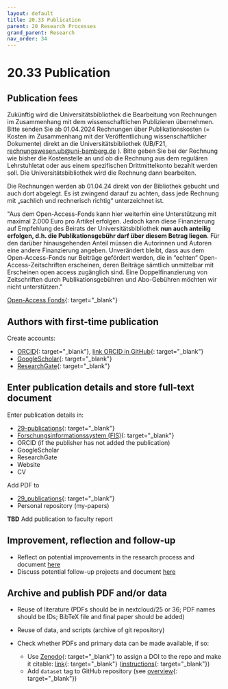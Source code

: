 ```yaml
---
layout: default
title: 20.33 Publication
parent: 20 Research Processes
grand_parent: Research
nav_order: 34
---
```


# 20.33 Publication

## Publication fees

Zukünftig wird die Universitätsbibliothek die Bearbeitung von Rechnungen im Zusammenhang mit dem wissenschaftlichen Publizieren übernehmen. Bitte senden Sie ab 01.04.2024 Rechnungen über Publikationskosten (= Kosten im Zusammenhang mit der Veröffentlichung wissenschaftlicher Dokumente) direkt an die Universitätsbibliothek (UB/F21, rechnungswesen.ub@uni-bamberg.de ). Bitte geben Sie bei der Rechnung wie bisher die Kostenstelle an und ob die Rechnung aus dem regulären Lehrstuhletat oder aus einem spezifischen Drittmittelkonto bezahlt werden soll. Die Universitätsbibliothek wird die Rechnung dann bearbeiten.

Die Rechnungen werden ab 01.04.24 direkt von der Bibliothek gebucht und auch dort abgelegt. Es ist zwingend darauf zu achten, dass jede Rechnung mit „sachlich und rechnerisch richtig“ unterzeichnet ist.

"Aus dem Open-Access-Fonds kann hier weiterhin eine Unterstützung mit maximal 2.000 Euro pro Artikel erfolgen. Jedoch kann diese Finanzierung auf Empfehlung des Beirats der Universitätsbibliothek **nun auch anteilig erfolgen, d.h. die Publikationsgebühr darf über diesem Betrag liegen**. Für den darüber hinausgehenden Anteil müssen die Autorinnen und Autoren eine andere Finanzierung angeben. Unverändert bleibt, dass aus dem Open-Access-Fonds nur Beiträge gefördert werden, die in “echten“ Open-Access-Zeitschriften erscheinen, deren Beiträge sämtlich unmittelbar mit Erscheinen open access zugänglich sind. Eine Doppelfinanzierung von Zeitschriften durch Publikationsgebühren und Abo-Gebühren möchten wir nicht unterstützen."

[Open-Access Fonds](https://www.uni-bamberg.de/ub/forschen-und-publizieren/open-access-publizieren/foerderung-oa-artikel/){: target="_blank"}

## Authors with first-time publication

Create accounts:

- [ORCID](https://ORCID.org/){: target="_blank"}, [link ORCID in GitHub](https://github.blog/changelog/2024-03-13-authenticate-ORCID-id/){: target="_blank"}
- [GoogleScholar](https://scholar.google.com/intl/de/scholar/citations.html){: target="_blank"}
- [ResearchGate](https://www.researchgate.net/){: target="_blank"}

## Enter publication details and store full-text document

Enter publication details in:

- [29-publications](https://digital-work-lab.github.io/handbook/docs/20-research/29-publications.html){: target="_blank"}
- [Forschungsinformationssystem (FIS)](https://fis.uni-bamberg.de/mydspace){: target="_blank"}
- ORCID (if the publisher has not added the publication)
- GoogleScholar
- ResearchGate
- Website
- CV

Add PDF to

- [29_publications](https://nc-2272638881871040784.nextcloud-ionos.com/index.php/apps/files/?dir=/20-research/29_publications&fileid=1264){: target="_blank"}
- Personal repository (my-papers)

**TBD** Add publication to faculty report

## Improvement, reflection and follow-up

- Reflect on potential improvements in the research process and document [here](20.35.improvement.html)
- Discuss potential follow-up projects and document [here](20.09.ideas.html)

## Archive and publish PDF and/or data

- Reuse of literature (PDFs should be in nextcloud/25 or 36; PDF names should be IDs; BibTeX file and final paper should be added)
- Reuse of data, and scripts (archive of git repository)
- Check whether PDFs and primary data can be made available, if so:

  - Use [Zenodo](https://zenodo.org/){: target="_blank"} to assign a DOI to the repo and make it citable: [link](https://zenodo.org/account/settings/github/){: target="_blank"} ([instructions](https://coderefinery.github.io/github-without-command-line/doi/){: target="_blank"})
  - Add `dataset` tag to GitHub repository (see [overview](https://github.com/orgs/digital-work-lab/repositories?q=topic%3Adataset){: target="_blank"})
